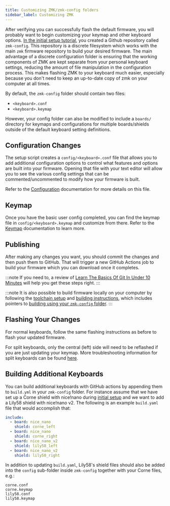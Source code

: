 ```yaml
---
title: Customizing ZMK/zmk-config folders
sidebar_label: Customizing ZMK
---
```


After verifying you can successfully flash the default firmware, you will probably want to begin customizing your keymap and other keyboard options.
[In the initial setup tutorial](user-setup.mdx), you created a Github repository called `zmk-config`. This repository is a discrete filesystem which works
with the main `zmk` firmware repository to build your desired firmware. The main advantage of a discrete configuration folder is ensuring that the
working components of ZMK are kept separate from your personal keyboard settings, reducing the amount of file manipulation in the configuration process.
This makes flashing ZMK to your keyboard much easier, especially because you don't need to keep an up-to-date copy of zmk on your computer at all times.

By default, the `zmk-config` folder should contain two files:

- `<keyboard>.conf`
- `<keyboard>.keymap`

However, your config folder can also be modified to include a `boards/` directory for keymaps and configurations for multiple boards/shields
outside of the default keyboard setting definitions.

## Configuration Changes

The setup script creates a `config/<keyboard>.conf` file that allows you to add additional configuration options to
control what features and options are built into your firmware. Opening that file with your text editor will allow you to see the
various config settings that can be commented/uncommented to modify how your firmware is built.

Refer to the [Configuration](/docs/config) documentation for more details on this file.

## Keymap

Once you have the basic user config completed, you can find the keymap file in `config/<keyboard>.keymap` and customize from there.
Refer to the [Keymap](features/keymaps.mdx) documentation to learn more.

## Publishing

After making any changes you want, you should commit the changes and then push them to GitHub. That will trigger a new
GitHub Actions job to build your firmware which you can download once it completes.

:::note
If you need to, a review of [Learn The Basics Of Git In Under 10 Minutes](https://www.freecodecamp.org/news/learn-the-basics-of-git-in-under-10-minutes-da548267cc91/) will help you get these steps right.
:::

:::note
It is also possible to build firmware locally on your computer by following the [toolchain setup](development/setup/index.md) and
[building instructions](development/build-flash.mdx), which includes pointers to
[building using your `zmk-config` folder](development/build-flash.mdx#building-from-zmk-config-folder).
:::

## Flashing Your Changes

For normal keyboards, follow the same flashing instructions as before to flash your updated firmware.

For split keyboards, only the central (left) side will need to be reflashed if you are just updating your keymap.
More troubleshooting information for split keyboards can be found [here](troubleshooting.md#split-keyboard-halves-unable-to-pair).

## Building Additional Keyboards

You can build additional keyboards with GitHub actions by appending them to `build.yml` in your `zmk-config` folder. For instance assume that we have set up a Corne shield with nice!nano during [initial setup](user-setup.mdx) and we want to add a Lily58 shield with nice!nano v2. The following is an example `build.yaml` file that would accomplish that:

```yaml
include:
  - board: nice_nano
    shield: corne_left
  - board: nice_nano
    shield: corne_right
  - board: nice_nano_v2
    shield: lily58_left
  - board: nice_nano_v2
    shield: lily58_right
```

In addition to updating `build.yaml`, Lily58's shield files should also be added into the `config` sub-folder inside `zmk-config` together with your Corne files, e.g.:

```
corne.conf
corne.keymap
lily58.conf
lily58.keymap
```
